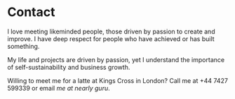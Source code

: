 # Contact

I love meeting likeminded people, those driven by passion to create and
improve. I have deep respect for people who have achieved or has built
something.    

My life and projects are driven by passion, yet I understand the importance
of self-sustainability and business growth.

Willing to meet me for a latte at Kings Cross in London? Call me at +44 7427 599339
or email *me at nearly guru*.
